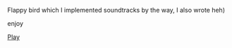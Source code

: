Flappy bird which I implemented soundtracks by the way, I also wrote heh)

enjoy

<a href="https://ilovehatemyself.github.io/flappy-java-script-bird ">Play</a>

